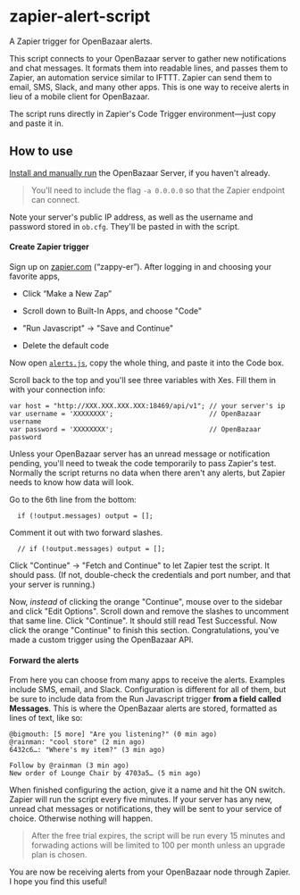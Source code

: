 # zapier-alert-script

A Zapier trigger for OpenBazaar alerts.

This script connects to your OpenBazaar server to gather new notifications and chat messages. It formats them into readable lines, and passes them to Zapier, an automation service similar to IFTTT. Zapier can send them to email, SMS, Slack, and many other apps. This is one way to receive alerts in lieu of a mobile client for OpenBazaar.

The script runs directly in Zapier's Code Trigger environment—just copy and paste it in.

## How to use

[Install and manually run](https://slack-files.com/T02FPGBKB-F0KJU1CLX-cbbcf8a02c) the OpenBazaar Server, if you haven't already.

> You'll need to include the flag `-a 0.0.0.0` so that the Zapier endpoint can connect.

Note your server's public IP address, as well as the username and password stored in `ob.cfg`. They'll be pasted in with the script.

#### Create Zapier trigger

Sign up on [zapier.com](https://zapier.com) (“zappy-er”). After logging in and choosing your favorite apps,
- Click “Make a New Zap”

- Scroll down to Built-In Apps, and choose "Code"

- "Run Javascript" -> "Save and Continue"

- Delete the default code

Now open [`alerts.js`](https://cdn.rawgit.com/BazaarGuard/zapier-alert-script/master/alerts.js), copy the whole thing, and paste it into the Code box.

Scroll back to the top and you'll see three variables with Xes. Fill them in with your connection info:

    var host = "http://XXX.XXX.XXX.XXX:18469/api/v1"; // your server's ip
    var username = 'XXXXXXXX';                        // OpenBazaar username
    var password = 'XXXXXXXX';                        // OpenBazaar password

Unless your OpenBazaar server has an unread message or notification pending, you'll need to tweak the code temporarily to pass Zapier's test. Normally the script returns no data when there aren't any alerts, but Zapier needs to know how data will look.

Go to the 6th line from the bottom:

      if (!output.messages) output = [];

Comment it out with two forward slashes.

      // if (!output.messages) output = [];

Click "Continue" -> "Fetch and Continue" to let Zapier test the script. It should pass. (If not, double-check the credentials and port number, and that your server is running.)

Now, *instead* of clicking the orange "Continue", mouse over to the sidebar and click "Edit Options". Scroll down and remove the slashes to uncomment that same line. Click "Continue". It should still read Test Successful. Now click the orange "Continue" to finish this section. Congratulations, you've made a custom trigger using the OpenBazaar API.

#### Forward the alerts

From here you can choose from many apps to receive the alerts. Examples include SMS, email, and Slack. Configuration is different for all of them, but be sure to include data from the Run Javascript trigger **from a field called Messages**. This is where the OpenBazaar alerts are stored, formatted as lines of text, like so:

    @bigmouth: [5 more] "Are you listening?" (0 min ago)
    @rainman: "cool store" (2 min ago)
    6432c6…: "Where's my item?" (3 min ago)

    Follow by @rainman (3 min ago)
    New order of Lounge Chair by 4703a5… (5 min ago)


When finished configuring the action, give it a name and hit the ON switch. Zapier will run the script every five minutes. If your server has any new, unread chat messages or notifications, they will be sent to your service of choice. Otherwise nothing will happen.

> After the free trial expires, the script will be run every 15 minutes and forwading actions will be limited to 100 per month unless an upgrade plan is chosen.

You are now be receiving alerts from your OpenBazaar node through Zapier. I hope you find this useful!
